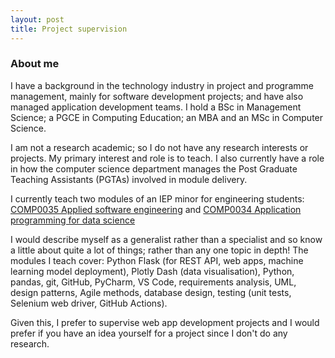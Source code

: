 ```yaml
---
layout: post
title: Project supervision
---
```




### About me

I have a background in the technology industry in project and programme management, mainly for software development projects; and have also managed application development teams. I hold a BSc in Management Science; a PGCE in Computing Education; an MBA and an MSc in Computer Science.

I am not a research academic; so I do not have any research interests or projects. My primary interest and role is to teach. I also currently have a role in how the computer science department manages the Post Graduate Teaching Assistants (PGTAs) involved in module delivery.

I currently teach two modules of an IEP minor for engineering students: [COMP0035 Applied software engineering](https://www.ucl.ac.uk/module-catalogue/modules/applied-software-engineering-COMP0035) and [COMP0034 Application programming for data science](https://www.ucl.ac.uk/module-catalogue/modules/application-programming-for-data-science-COMP0034)

I would describe myself as a generalist rather than a specialist and so know a little about quite a lot of things; rather than any one topic in depth! The modules I teach cover: Python Flask (for REST API, web apps, machine learning model deployment), Plotly Dash (data visualisation), Python, pandas, git, GitHub, PyCharm, VS Code, requirements analysis, UML, design patterns, Agile methods, database design, testing (unit tests, Selenium web driver, GitHub Actions).

<div class="message">
Given this, I prefer to supervise web app development projects and I would prefer if you have an idea yourself for a project since I don't do any research.
</div>
